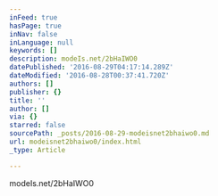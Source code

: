 ```yaml
---
inFeed: true
hasPage: true
inNav: false
inLanguage: null
keywords: []
description: modeIs.net/2bHaIWO0
datePublished: '2016-08-29T04:17:14.289Z'
dateModified: '2016-08-28T00:37:41.720Z'
authors: []
publisher: {}
title: ''
author: []
via: {}
starred: false
sourcePath: _posts/2016-08-29-modeisnet2bhaiwo0.md
url: modeisnet2bhaiwo0/index.html
_type: Article

---
```

modeIs.net/2bHaIWO0